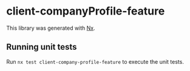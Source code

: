 # client-companyProfile-feature

This library was generated with [Nx](https://nx.dev).

## Running unit tests

Run `nx test client-company-profile-feature` to execute the unit tests.
